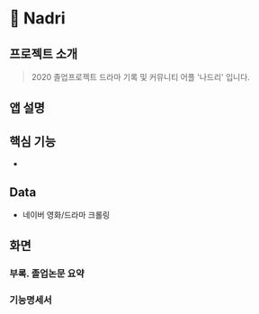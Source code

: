 # :movie_camera: Nadri


## 프로젝트 소개 
>2020 졸업프로젝트 드라마 기록 및 커뮤니티 어플 '나드리' 입니다.


## 앱 설명



## 핵심 기능
- 



## Data
- 네이버 영화/드라마 크롤링

## 화면


### 부록. 졸업논문 요약
### 기능명세서
